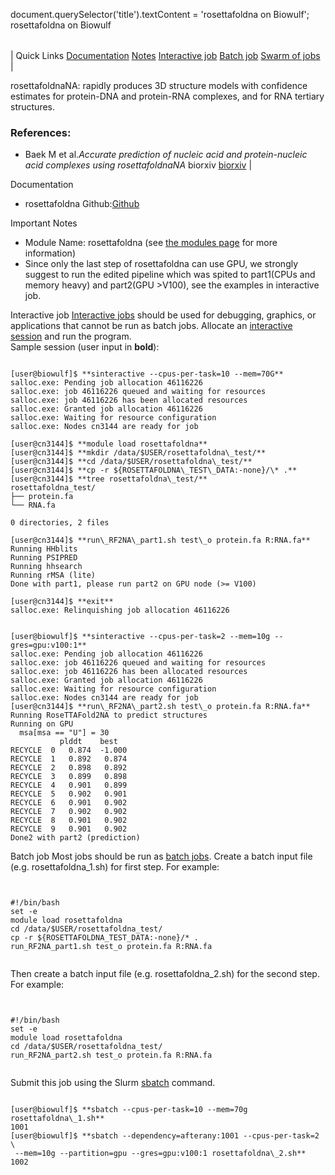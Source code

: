 

document.querySelector('title').textContent = 'rosettafoldna on Biowulf';
rosettafoldna on Biowulf


|  |
| --- |
| 
Quick Links
[Documentation](#doc)
[Notes](#notes)
[Interactive job](#int) 
[Batch job](#sbatch) 
[Swarm of jobs](#swarm) 
 |



rosettafoldnaNA: rapidly produces 3D structure models with confidence estimates for protein-DNA and protein-RNA complexes, and for RNA tertiary structures.






### References:


* Baek M et al.*Accurate prediction of nucleic acid and protein-nucleic acid complexes using rosettafoldnaNA* biorxiv
 [biorxiv](https://www.biorxiv.org/content/10.1101/2022.09.09.507333v1) |


Documentation
* rosettafoldna Github:[Github](https://github.com/uw-ipd/rosettafoldna2NA)


Important Notes
* Module Name: rosettafoldna (see [the modules page](/apps/modules.html) for more information)
 * Since only the last step of rosettafoldna can use GPU, we strongly suggest to run the edited pipeline which was spited to part1(CPUs and memory heavy) and part2(GPU >V100), see the examples in interactive job.




Interactive job
[Interactive jobs](/docs/userguide.html#int) should be used for debugging, graphics, or applications that cannot be run as batch jobs.
Allocate an [interactive session](/docs/userguide.html#int) and run the program.   
Sample session (user input in **bold**):



```

[user@biowulf]$ **sinteractive --cpus-per-task=10 --mem=70G**
salloc.exe: Pending job allocation 46116226
salloc.exe: job 46116226 queued and waiting for resources
salloc.exe: job 46116226 has been allocated resources
salloc.exe: Granted job allocation 46116226
salloc.exe: Waiting for resource configuration
salloc.exe: Nodes cn3144 are ready for job

[user@cn3144]$ **module load rosettafoldna**
[user@cn3144]$ **mkdir /data/$USER/rosettafoldna\_test/**
[user@cn3144]$ **cd /data/$USER/rosettafoldna\_test/**
[user@cn3144]$ **cp -r ${ROSETTAFOLDNA\_TEST\_DATA:-none}/\* .**
[user@cn3144]$ **tree rosettafoldna\_test/**
rosettafoldna_test/
├── protein.fa
└── RNA.fa

0 directories, 2 files

[user@cn3144]$ **run\_RF2NA\_part1.sh test\_o protein.fa R:RNA.fa**
Running HHblits
Running PSIPRED
Running hhsearch
Running rMSA (lite)
Done with part1, please run part2 on GPU node (>= V100)

[user@cn3144]$ **exit**
salloc.exe: Relinquishing job allocation 46116226

```


```

[user@biowulf]$ **sinteractive --cpus-per-task=2 --mem=10g --gres=gpu:v100:1**
salloc.exe: Pending job allocation 46116226
salloc.exe: job 46116226 queued and waiting for resources
salloc.exe: job 46116226 has been allocated resources
salloc.exe: Granted job allocation 46116226
salloc.exe: Waiting for resource configuration
salloc.exe: Nodes cn3144 are ready for job
[user@cn3144]$ **run\_RF2NA\_part2.sh test\_o protein.fa R:RNA.fa**
Running RoseTTAFold2NA to predict structures
Running on GPU
  msa[msa == "U"] = 30
           plddt    best
RECYCLE  0   0.874  -1.000
RECYCLE  1   0.892   0.874
RECYCLE  2   0.898   0.892
RECYCLE  3   0.899   0.898
RECYCLE  4   0.901   0.899
RECYCLE  5   0.902   0.901
RECYCLE  6   0.901   0.902
RECYCLE  7   0.902   0.902
RECYCLE  8   0.901   0.902
RECYCLE  9   0.901   0.902
Done2 with part2 (prediction)

```


Batch job
Most jobs should be run as [batch jobs](/docs/userguide.html#submit).
Create a batch input file (e.g. rosettafoldna\_1.sh) for first step. For example:



```


#!/bin/bash
set -e
module load rosettafoldna
cd /data/$USER/rosettafoldna_test/
cp -r ${ROSETTAFOLDNA_TEST_DATA:-none}/* .
run_RF2NA_part1.sh test_o protein.fa R:RNA.fa


```

 Then create a batch input file (e.g. rosettafoldna\_2.sh) for the second step. For example:



```


#!/bin/bash
set -e
module load rosettafoldna
cd /data/$USER/rosettafoldna_test/
run_RF2NA_part2.sh test_o protein.fa R:RNA.fa


```

Submit this job using the Slurm [sbatch](/docs/userguide.html) command.



```

[user@biowulf]$ **sbatch --cpus-per-task=10 --mem=70g rosettafoldna\_1.sh**
1001
[user@biowulf]$ **sbatch --dependency=afterany:1001 --cpus-per-task=2 \
 --mem=10g --partition=gpu --gres=gpu:v100:1 rosettafoldna\_2.sh**
1002


```









